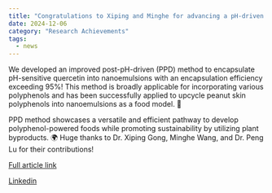 ```yaml
---
title: "Congratulations to Xiping and Minghe for advancing a pH-driven method for upcycling polyphenols from plants or byproducts into foods"
date: 2024-12-06
category: "Research Achievements"
tags:
  - news
---
```


We developed an improved post-pH-driven (PPD) method to encapsulate pH-sensitive quercetin into nanoemulsions with an encapsulation efficiency exceeding 95%! This method is broadly applicable for incorporating various polyphenols and has been successfully applied to upcycle peanut skin polyphenols into nanoemulsions as a food model. 🌱

PPD method showcases a versatile and efficient pathway to develop polyphenol-powered foods while promoting sustainability by utilizing plant byproducts. 🌍 Huge thanks to Dr. Xiping Gong, Minghe Wang, and Dr. Peng Lu for their contributions!

[Full article link](https://www.mdpi.com/2304-8158/13/23/3945)

[Linkedin](https://www.linkedin.com/posts/hualu-lu-zhou-955506171_an-improved-ph-driven-method-for-upcycling-activity-7272992157647437825-HhBR?utm_source=share&utm_medium=member_desktop)
